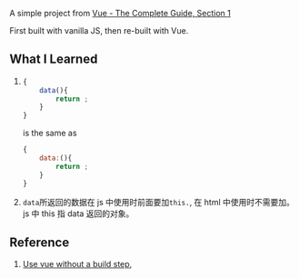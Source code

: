 A simple project from [Vue - The Complete Guide, Section 1](https://www.udemy.com/course/vuejs-2-the-complete-guide/)

First built with vanilla JS, then re-built with Vue.

## What I Learned

1.  ```js
    {
        data(){
            return ;
        }
    }
    ```
    is the same as
    ```js
    {
        data:(){
            return ;
        }
    }
    ```
2.  `data`所返回的数据在 js 中使用时前面要加`this.`, 在 html 中使用时不需要加。js 中 this 指 data 返回的对象。

## Reference

1. [Use vue without a build step](https://vuejs.org/guide/quick-start.html#without-build-tools),
